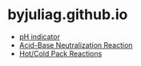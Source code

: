 # byjuliag.github.io

 - [pH indicator](https://byjuliag.github.io/indicator/)
 - [Acid-Base Neutralization Reaction](https://byjuliag.github.io/neutralization/)
 - [Hot/Cold Pack Reactions](https://byjuliag.github.io/pack/)

